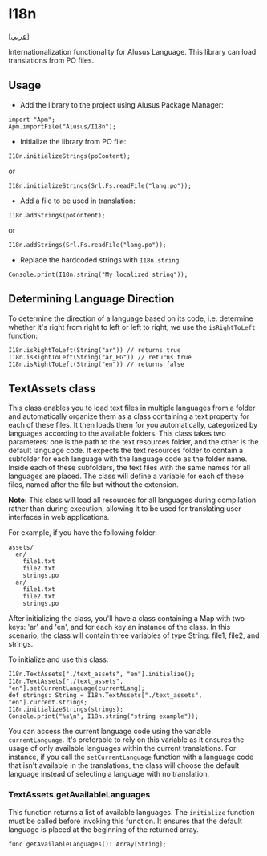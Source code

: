 # I18n
[[عربي]](readme.ar.md)

Internationalization functionality for Alusus Language. This library can load translations from PO
files.

## Usage

* Add the library to the project using Alusus Package Manager:

```
import "Apm";
Apm.importFile("Alusus/I18n");
```

* Initialize the library from PO file:

```
I18n.initializeStrings(poContent);
```

or

```
I18n.initializeStrings(Srl.Fs.readFile("lang.po"));
```

* Add a file to be used in translation:

```
I18n.addStrings(poContent);
```

or

```
I18n.addStrings(Srl.Fs.readFile("lang.po"));
```

* Replace the hardcoded strings with `I18n.string`:

```
Console.print(I18n.string("My localized string"));
```

## Determining Language Direction

To determine the direction of a language based on its code, i.e. determine whether it's right from right to left or
left to right, we use the `isRightToLeft` function:

```
I18n.isRightToLeft(String("ar")) // returns true
I18n.isRightToLeft(String("ar_EG")) // returns true
I18n.isRightToLeft(String("en")) // returns false
```

## TextAssets class

This class enables you to load text files in multiple languages from a folder and automatically
organize them as a class containing a text property for each of these files. It then loads them
for you automatically, categorized by languages according to the available folders. This class
takes two parameters: one is the path to the text resources folder, and the other is the default
language code. It expects the text resources folder to contain a subfolder for each language with
the language code as the folder name. Inside each of these subfolders, the text files with the same
names for all languages are placed. The class will define a variable for each of these files, named
after the file but without the extension.

**Note:**
This class will load all resources for all languages during compilation rather than during
execution, allowing it to be used for translating user interfaces in web applications.

For example, if you have the following folder:

```
assets/
  en/
    file1.txt
    file2.txt
    strings.po
  ar/
    file1.txt
    file2.txt
    strings.po
```

After initializing the class, you'll have a class containing a Map with two keys: 'ar' and 'en',
and for each key an instance of the class. In this scenario, the class will contain three variables
of type String: file1, file2, and strings.

To initialize and use this class:

```
I18n.TextAssets["./text_assets", "en"].initialize();
I18n.TextAssets["./text_assets", "en"].setCurrentLanguage(currentLang);
def strings: String = I18n.TextAssets["./text_assets", "en"].current.strings;
I18n.initializeStrings(strings);
Console.print("%s\n", I18n.string("string example"));
```

You can access the current language code using the variable `currentLanguage`. It's preferable to
rely on this variable as it ensures the usage of only available languages within the current
translations. For instance, if you call the `setCurrentLanguage` function with a language code
that isn't available in the translations, the class will choose the default language instead of
selecting a language with no translation.

### TextAssets.getAvailableLanguages

This function returns a list of available languages. The `initialize` function must be called before
invoking this function. It ensures that the default language is placed at the beginning of the
returned array.

```
func getAvailableLanguages(): Array[String];
```


